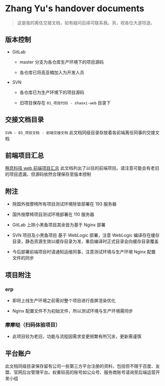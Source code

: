 # Zhang Yu's handover documents

> 这是我的离任交接文档，如有疑问后续可联系我。另，祝各位大道坦途。

## 版本控制

+ GitLab
  
  + master 分支为各仓库生产环境下的项目源码

  + 各仓库已将高亚楠加入为开发人员

+ SVN

  + 各仓库已为生产环境下的项目源码

  + 旧项目保存在 ```01_项目代码 - shaoxi-web``` 目录下

## 交接文档目录

```SVN - 03_项目文档 - 前端交接文档``` 此文档同级目录存放着各前端离任同事的交接文档

## 前端项目汇总

[稍息科技 web 前端项目汇总] 此文档列出了以往的前端项目。请注意可能会有老旧的项目遗漏，但源码依然合理保存至版本控制

## 附注

+ 除国外按摩椅所有项目测试环境除皆部署在 193 服务器

+ 国外按摩椅项目测试环境部署在 110 服务器

+ GitLab 上除小黑鱼项目其余皆为基于 Nginx 部署

+ SVN 项目及小黑鱼项目 基于 WebLogic 部署，注意 WebLogic 编译存在缓存目录，静态资源生效以缓存目录为准，重启编译时正式目录会向缓存目录覆盖

+ 今后部署前端项目时请通知运维同事，注意测试环境与生产环境 Nginx 配置文件的同步

## 项目附注

### erp

+ 即将上线生产环境之前需对整个项目进行首屏渲染优化

+ Nginx 配置文件不为初始文件，所以测试环境与生产环境需同步

### 摩摩哒（扫码体验项目）

+ 此项目较为老旧，功能与流程因需求变更频繁有所冗余，更新需谨慎

## 平台账户

此文档同级目录保存留有公司一些第三方平台注册的资料，包括但不限于百度、友盟、官网后台管理平台。权重较高的账号如公众号、服务商账号请询至后端运营开发小组

[稍息科技 web 前端项目汇总]: ./project.md